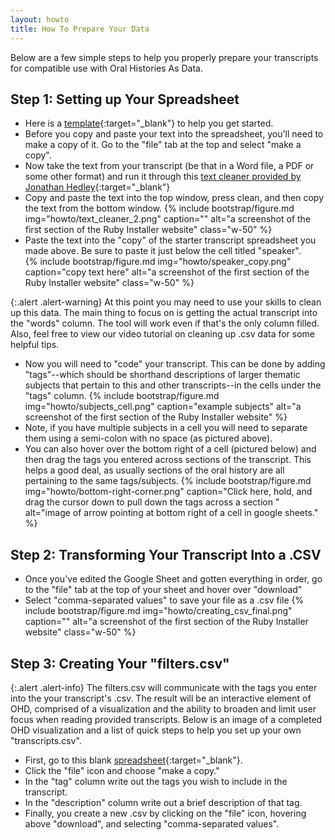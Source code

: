 ```yaml
---
layout: howto
title: How To Prepare Your Data
---
```


Below are a few simple steps to help you properly prepare your transcripts for compatible use with Oral Histories As Data.

## Step 1: Setting up Your Spreadsheet

- Here is a [template](https://docs.google.com/spreadsheets/d/1uWrPMItiP-XOSkm7gyC8b9bl3tpSQRj9zLzS5y8QnW0/edit?usp=sharing){:target="_blank"} to help you get started. 
- Before you copy and paste your text into the spreadsheet, you'll need to make a copy of it. Go to the "file" tab at the top and select "make a copy". 
- Now take the text from your transcript (be that in a Word file, a PDF or some other format) and run it through this [text cleaner provided by Jonathan Hedley](https://jhy.io/tools/convert-word-to-plain-text){:target="_blank"}  
- Copy and paste the text into the top window, press clean, and then copy the text from the bottom window. 
{% include bootstrap/figure.md img="howto/text_cleaner_2.png" caption="" alt="a screenshot of the first section of the Ruby Installer website" class="w-50" %}
- Paste the text into the "copy" of the starter transcript spreadsheet you made above. Be sure to paste it just below the cell titled "speaker".  
{% include bootstrap/figure.md img="howto/speaker_copy.png" caption="copy text here" alt="a screenshot of the first section of the Ruby Installer website" class="w-50" %}

{:.alert .alert-warning} 
At this point you may need to use your skills to clean up this data. The main thing to focus on is getting the actual transcript into the "words" column. The tool will work even if that's the only column filled. Also, feel free to view our video tutorial on cleaning up .csv data for some helpful tips.
- Now you will need to "code" your transcript. This can be done by adding "tags"--which should be shorthand descriptions of larger thematic subjects that pertain to this and other transcripts--in the cells under the "tags" column.
{% include bootstrap/figure.md img="howto/subjects_cell.png" caption="example subjects" alt="a screenshot of the first section of the Ruby Installer website" %}
- Note, if you have multiple subjects in a cell you will need to separate them using a semi-colon with no space (as pictured above). 
- You can also hover over the bottom right of a cell (pictured below) and then drag the tags you entered across sections of the transcript. This helps a good deal, as usually sections of the oral history are all pertaining to the same tags/subjects. 
{% include bootstrap/figure.md img="howto/bottom-right-corner.png" caption="Click here, hold, and drag the cursor down to pull down the tags across a section " alt="image of arrow pointing at bottom right of a cell in google sheets." %}


## Step 2: Transforming Your Transcript Into a .CSV

- Once you've edited the Google Sheet and gotten everything in order, go to the "file" tab at the top of your sheet and hover over "download"
- Select "comma-separated values"  to save your file as a .csv file
{% include bootstrap/figure.md img="howto/creating_csv_final.png" caption="" alt="a screenshot of the first section of the Ruby Installer website" class="w-50" %}

## Step 3: Creating Your "filters.csv" 

{:.alert .alert-info}
The filters.csv will communicate with the tags you enter into the your transcript's .csv. The result will be an interactive element of OHD, comprised of a visualization and the ability to broaden and limit user focus when reading provided transcripts. Below is an image of a completed OHD visualization and a list of quick steps to help you set up your own "transcripts.csv". 
- First, go to this blank [spreadsheet](https://docs.google.com/spreadsheets/d/1qPU-7LFZrIWcLiHuTqnlbnRD1869SJalJ5OCL7tGtzE/edit#gid=0){:target="_blank"}. 
- Click the "file" icon and choose "make a copy." 
- In the "tag" column write out the tags you wish to include in the transcript.
- In the "description" column write out a brief description of that tag. 
- Finally, you create a new .csv by clicking on the "file" icon, hovering above "download", and selecting "comma-separated values". 